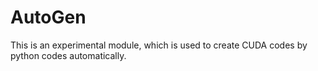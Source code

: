 # AutoGen

This is an experimental module, which is used to create CUDA codes by python codes automatically.

